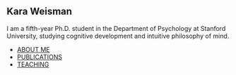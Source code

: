## Kara Weisman

I am a fifth-year Ph.D. student in the Department of Psychology at Stanford University, studying cognitive development and intuitive philosophy of mind.

* [ABOUT ME](https://kgweisman.github.io/about)
* [PUBLICATIONS](https://kgweisman.github.io/publications)
* [TEACHING](https://kgweisman.github.io/teaching)
